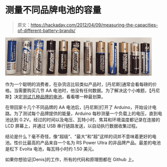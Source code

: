# 测量不同品牌电池的容量

> 原文：<https://hackaday.com/2012/04/09/measuring-the-capacities-of-different-battery-brands/>

[![](img/29d3a6c92609854cd790ba6deafc9961.png "batteries")](http://hackaday.com/wp-content/uploads/2012/04/batteries.jpg)

作为一个聪明的消费者，在杂货店比较类似产品时，[丹尼斯]通常会看每磅的价格。当需要购买几节 AA 电池时，他没有任何数据。为了解决这个小难题，【丹尼斯】决定[测试几种品牌的电池](http://denishennessy.com/2012/04/08/measuring-battery-capacity-with-an-arduino/)，看看哪一种最划算。

在带回家十几个不同品牌的 AA 电池后，[丹尼斯]打开了 Arduino，开始设计电路。为了测试每个品牌提供的能量，Arduino 每秒测量一个负载上的电压，直到电池达到 0.2V。经过的时间以及电压、瓦特小时、焦耳和环境温度都记录在连接的 LCD 屏幕上，并通过 USB 串行链路发送，以自动执行数据收集过程。

结论是什么？毫不奇怪，像“超级”、“最大”和“超”这样的词并不意味着更好的电池。性价比最高的产品来自一个名为 RS Power Ultra 的非品牌产品。最差的电池是松下 Evolta 电池，每瓦特小时约 1.50 美元。

如果你想验证[Denis]的工作，所有的代码和原理图都在 Github 上。
